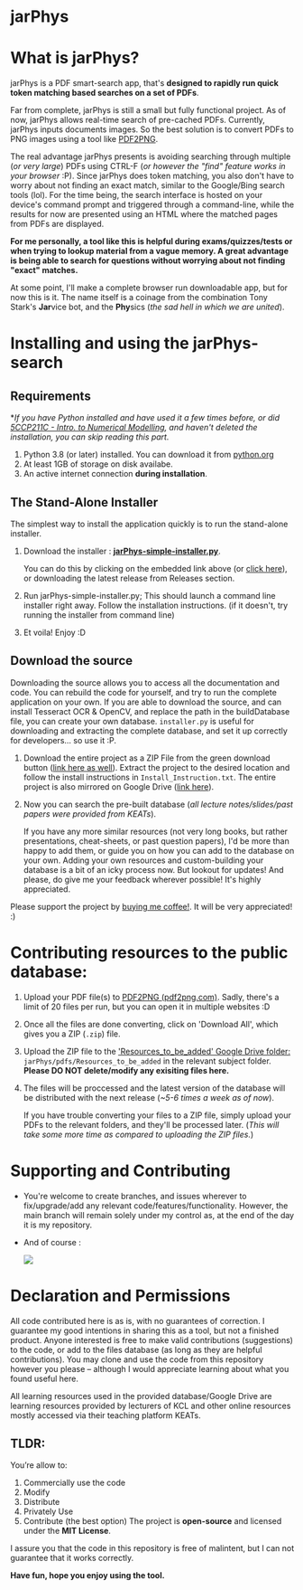 # **jarPhys**

# What is jarPhys?

jarPhys is a PDF smart-search app, that's **designed to rapidly run quick token matching based searches on a set of PDFs**.

Far from complete, jarPhys is still a small but fully functional project. As of now, jarPhys allows real-time search of pre-cached PDFs.
Currently, jarPhys inputs documents images. So the best solution is to convert PDFs to PNG images using a tool like [PDF2PNG](https://pdf2png.com/ "Allows you to upload `PDF` files and convert each page into a `PNG` file").

The real advantage jarPhys presents is avoiding searching through multiple (*or very large*) PDFs using CTRL-F (*or however the "find" feature works in your browser* :P).
Since jarPhys does token matching, you also don't have to worry about not finding an exact match, similar to the Google/Bing search tools (lol).
For the time being, the search interface is hosted on your device's command prompt and triggered through a command-line, while the results for now are presented using an HTML where the matched pages from PDFs are displayed.

**For me personally, a tool like this is helpful during exams/quizzes/tests or when trying to lookup material from a vague memory.
A great advantage is being able to search for questions without worrying about not finding "exact" matches.**

At some point, I'll make a complete browser run downloadable app, but for now this is it.
The name itself is a coinage from the combination Tony Stark's **Jar**vice bot, and the **Phy**sics (*the sad hell in which we are united*).

# **Installing and using the jarPhys-search**
## Requirements
**If you have Python installed and have used it a few times before, or did [5CCP211C - Intro. to Numerical Modelling](https://keats.kcl.ac.uk/enrol/index.php?id=77693), and haven't deleted the installation, you can skip reading this part.*
1. Python 3.8 (or later) installed. You can download it from [python.org](https://www.python.org/downloads/)
2. At least 1GB of storage on disk availabe.
3. An active internet connection **during installation**.
## The Stand-Alone Installer

The simplest way to install the application quickly is to run the stand-alone installer.

1. Download the installer : [**jarPhys-simple-installer.py**](https://github.com/Magnus167/jarPhys/releases/download/jarPhys-simple-installer/jarPhys-simple-installer.py).


   You can do this by clicking on the embedded link above (or [click here](https://www.github.com/Magnus167/jarPhys/releases/download/jarPhys-simple-installer/jarPhys-simple-installer.py)), or downloading the latest release from Releases section.

2. Run jarPhys-simple-installer.py; This should launch a command line installer right away. Follow the installation instructions. (if it doesn't, try running the installer from command line)
3. Et voila! Enjoy :D

## Download the source

Downloading the source allows you to access all the documentation and code. You can rebuild the code for yourself, and try to run the complete application on your own. If you are able to download the source, and can install Tesseract OCR & OpenCV, and replace the path in the buildDatabase file, you can create your own database.
`installer.py` is useful for downloading and extracting the complete database, and set it up correctly for developers... so use it :P.

1. Download the entire project as a ZIP File from the green download button ([link here as well](https://codeload.github.com/Magnus167/jarPhys/zip/refs/heads/main)).
   Extract the project to the desired location and follow the install instructions in `Install_Instruction.txt`. The entire project is also mirrored on Google Drive ([link here](https://drive.google.com/drive/folders/18VgVaxoDj531Imugoc_VvvTUzCvTQdZ9?usp=sharing)).

2. Now you can search the pre-built database (*all lecture notes/slides/past papers were provided from KEATs*).

   If you have any more similar resources (not very long books, but rather presentations, cheat-sheets, or past question papers), I'd be more than happy to add them, or guide you on how you can add to the database on your own. Adding your own resources and custom-building your database is a bit of an icky process now. But lookout for updates!
   And please, do give me your feedback wherever possible! It's highly appreciated.

Please support the project by [buying me coffee!](https://www.buymeacoffee.com/pt420). It will be very appreciated! :)


# **Contributing resources to the public database**:
1. Upload your PDF file(s) to [PDF2PNG (pdf2png.com)](https://pdf2png.com/). Sadly, there's a limit of 20 files per run, but you can open it in multiple websites :D
2. Once all the files are done converting, click on 'Download All', which gives you a ZIP (`.zip`) file.
3. Upload the ZIP file to the ['Resources_to_be_added' Google Drive folder:](https://drive.google.com/drive/folders/1VlwK030HcLgWpZKgSjWAITGdqkWpZmyY?usp=sharing) `jarPhys/pdfs/Resources_to_be_added` in the relevant subject folder. **Please DO NOT delete/modify any exisiting files here.**
4. The files will be proccessed and the latest version of the database will be distributed with the next release (*~5-6 times a week as of now*).

   If you have trouble converting your files to a ZIP file, simply upload your PDFs to the relevant folders, and they'll be processed later. (*This will take some more time as compared to uploading the ZIP files.*)  


# **Supporting and Contributing**
- You're welcome to create branches, and issues wherever to fix/upgrade/add any relevant code/features/functionality. However, the main branch will remain solely under my control as, at the end of the day it is my repository.
- And of course :

  <a href="https://www.buymeacoffee.com/pt420"><img src="https://img.buymeacoffee.com/button-api/?text=Buy me a coffee&emoji=&slug=pt420&button_colour=BD5FFF&font_colour=ffffff&font_family=Lato&outline_colour=000000&coffee_colour=FFDD00"></a>  


# **Declaration and Permissions**

All code contributed here is as is, with no guarantees of correction. I guarantee my good intentions in sharing this as a tool, but not a finished product. Anyone interested is free to make valid contributions (suggestions) to the code, or add to the files database (as long as they are helpful contributions). You may clone and use the code from this repository however you please – although I would appreciate learning about what you found useful here.

All learning resources used in the provided database/Google Drive are learning resources provided by lecturers of KCL and other online resources mostly accessed via their teaching platform KEATs.

## **TLDR**:

You’re allow to:

1. Commercially use the code
2. Modify
3. Distribute
4. Privately Use
5. Contribute (the best option)
   The project is **open-source** and  licensed under the **MIT License**.

I assure you that the code in this repository is free of malintent, but I can not guarantee that it works correctly.  

**Have fun, hope you enjoy using the tool.** 

